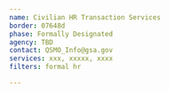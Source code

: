 ```yaml
---
name: Civilian HR Transaction Services
border: 07648d
phase: Formally Designated
agency: TBD
contact: QSMO_Info@gsa.gov
services: xxx, xxxxx, xxxx
filters: formal hr

---
```

